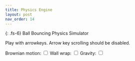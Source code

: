 ```yaml
---
title: Physics Engine
layout: post
nav_order: 14
---
```


{: .fs-6}
Ball Bouncing Physics Simulator

Play with arrowkeys. Arrow key scrolling should be disabled.

Brownian motion: <input type="checkbox" id="brownian">
Wall wrap: <input type="checkbox" id="wrap">
Gravity: <input type="checkbox" id="gravity">

<svg id="screen" viewBox="0 0 1 1"></svg>

<script type="text/javascript" src="../src/physics.js"></script>
